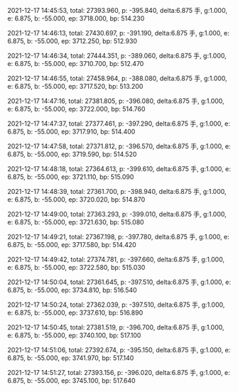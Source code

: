 2021-12-17 14:45:53, total: 27393.960, p: -395.840, delta:6.875 手, g:1.000, e: 6.875, b: -55.000, ep: 3718.000, bp: 514.230

2021-12-17 14:46:13, total: 27430.697, p: -391.190, delta:6.875 手, g:1.000, e: 6.875, b: -55.000, ep: 3712.250, bp: 512.930

2021-12-17 14:46:34, total: 27444.351, p: -389.060, delta:6.875 手, g:1.000, e: 6.875, b: -55.000, ep: 3710.700, bp: 512.470

2021-12-17 14:46:55, total: 27458.964, p: -388.080, delta:6.875 手, g:1.000, e: 6.875, b: -55.000, ep: 3717.520, bp: 513.200

2021-12-17 14:47:16, total: 27381.805, p: -396.080, delta:6.875 手, g:1.000, e: 6.875, b: -55.000, ep: 3722.000, bp: 514.760

2021-12-17 14:47:37, total: 27377.461, p: -397.290, delta:6.875 手, g:1.000, e: 6.875, b: -55.000, ep: 3717.910, bp: 514.400

2021-12-17 14:47:58, total: 27371.812, p: -396.570, delta:6.875 手, g:1.000, e: 6.875, b: -55.000, ep: 3719.590, bp: 514.520

2021-12-17 14:48:18, total: 27364.613, p: -399.610, delta:6.875 手, g:1.000, e: 6.875, b: -55.000, ep: 3721.110, bp: 515.090

2021-12-17 14:48:39, total: 27361.700, p: -398.940, delta:6.875 手, g:1.000, e: 6.875, b: -55.000, ep: 3720.020, bp: 514.870

2021-12-17 14:49:00, total: 27363.293, p: -399.010, delta:6.875 手, g:1.000, e: 6.875, b: -55.000, ep: 3721.630, bp: 515.080

2021-12-17 14:49:21, total: 27367.198, p: -397.780, delta:6.875 手, g:1.000, e: 6.875, b: -55.000, ep: 3717.580, bp: 514.420

2021-12-17 14:49:42, total: 27374.781, p: -397.660, delta:6.875 手, g:1.000, e: 6.875, b: -55.000, ep: 3722.580, bp: 515.030

2021-12-17 14:50:04, total: 27361.645, p: -397.510, delta:6.875 手, g:1.000, e: 6.875, b: -55.000, ep: 3734.810, bp: 516.540

2021-12-17 14:50:24, total: 27362.039, p: -397.510, delta:6.875 手, g:1.000, e: 6.875, b: -55.000, ep: 3737.610, bp: 516.890

2021-12-17 14:50:45, total: 27381.519, p: -396.700, delta:6.875 手, g:1.000, e: 6.875, b: -55.000, ep: 3740.100, bp: 517.100

2021-12-17 14:51:06, total: 27392.674, p: -395.150, delta:6.875 手, g:1.000, e: 6.875, b: -55.000, ep: 3741.970, bp: 517.140

2021-12-17 14:51:27, total: 27393.156, p: -396.020, delta:6.875 手, g:1.000, e: 6.875, b: -55.000, ep: 3745.100, bp: 517.640